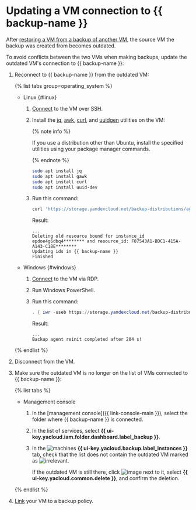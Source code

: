 # Updating a VM connection to {{ backup-name }}

After [restoring a VM from a backup of another VM](./backup-vm/non-native-recovery.md), the source VM the backup was created from becomes outdated.

To avoid conflicts between the two VMs when making backups, update the outdated VM's connection to {{ backup-name }}:

1. Reconnect to {{ backup-name }} from the outdated VM:

   {% list tabs group=operating_system %}

   - Linux {#linux}

      1. [Connect](../../compute/operations/vm-connect/ssh.md#vm-connect) to the VM over SSH.
      1. Install the [jq](https://jqlang.github.io/jq/), [awk](http://awklang.org/), [curl](https://curl.se/), and [uuidgen](https://uuidgen.org/) utilities on the VM:

          {% note info %}

          If you use a distribution other than Ubuntu, install the specified utilities using your package manager commands.

          {% endnote %}

          ```bash
          sudo apt install jq
          sudo apt install gawk
          sudo apt install curl
          sudo apt install uuid-dev
          ```

      1. Run this command:

          ```bash
          curl 'https://storage.yandexcloud.net/backup-distributions/agent_reinit.sh' | sudo bash
          ```

          Result:

          ```text
          ...
          Deleting old resource bound for instance_id epdoe4g6dbq4******** and resource_id: F07543A1-BDC1-415A-A143-C18E********
          Updating ids in {{ backup-name }}
          Finished
          ```

   - Windows {#windows}

      1. [Connect](../../compute/operations/vm-connect/rdp.md) to the VM via RDP.
      1. Run Windows PowerShell.
      1. Run this command:

         ```powershell
         . { iwr -useb https://storage.yandexcloud.net/backup-distributions/agent_reinit.ps1 } | iex
         ```

         Result:

         ```text
         ...
         Backup agent reinit completed after 204 s!
         ```

   {% endlist %}

1. Disconnect from the VM.
1. Make sure the outdated VM is no longer on the list of VMs connected to {{ backup-name }}:

   {% list tabs %}

   - Management console

      1. In the [management console]({{ link-console-main }}), select the folder where {{ backup-name }} is connected.
      1. In the list of services, select **{{ ui-key.yacloud.iam.folder.dashboard.label_backup }}**.
      1. In the ![machines](../../_assets/console-icons/server.svg) **{{ ui-key.yacloud.backup.label_instances }}** tab, check that the list does not contain the outdated VM marked as ![irrelevant](../../_assets/console-icons/circle-info-fill.svg).

         If the outdated VM is still there, click ![image](../../_assets/console-icons/ellipsis.svg) next to it, select **{{ ui-key.yacloud.common.delete }}**, and confirm the deletion.

   {% endlist %}

1. [Link](./policy-vm/update.md#update-vm-list) your VM to a backup policy.
